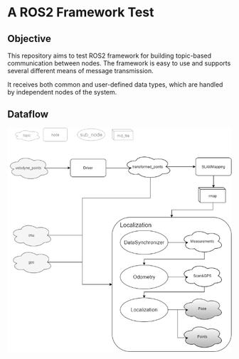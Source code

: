 # A ROS2 Framework Test

## Objective
<a name="objective"></a>

This repository aims to test ROS2 framework for building topic-based communication between nodes.
The framework is easy to use and supports several different means of message transmission.

It receives both common and user-defined data types, which are handled by independent nodes of the system.

## Dataflow
![avatar](./AutoRS.png)